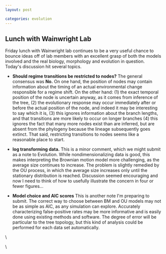 ```yaml
---
layout: post

categories: evolution
---
```






 





Lunch with Wainwright Lab
-------------------------

Friday lunch with Wainwright lab continues to be a very useful chance to
bounce ideas off of lab members with an excellent grasp of both the
models involved and the real biology, morphology and evolution in
question. Today's discussion hit several topics.

-   **Should regime transitions be restricted to nodes?** The general
    consensus was **No.** On one hand, the position of nodes may contain
    information about the timing of an actual environmental change
    responsible for a regime shift. On the other hand: (1) the exact
    temporal position of the node is uncertain anyway, as it comes from
    inference of the tree, (2) the evolutionary response may occur
    immediately after or before the actual position of the node, and
    indeed it may be interesting to say which it is, (3) this ignores
    information about the branch lengths, and that transitions are more
    likely to occur on longer branches (4) this ignores the fact that
    many more nodes exist than are inferred, but are absent from the
    phylogeny because the lineage subsequently goes extinct. That said,
    restricting transitions to nodes seems like a reasonable place to
    start.

-   **log transforming data.** This is a minor comment, which we might
    submit as a note to Evolution. While nondimensionalizing data is
    good, this makes interpreting the Brownian motion model more
    challenging, as the average size continues to increase. The problem
    is slightly remedied by the OU process, in which the average size
    increases only until the stationary distribution is reached.
    Discussion seemed encouraging and now I need to think of how to
    usefully illustrate the concern in four or fewer figures...

-   **Model choice and AIC scores** This is another note I'm preparing
    to submit. The correct way to choose between BM and OU models may
    not be as simple as AIC, as any simulation can explore. Accurately
    characterizing false-positive rates may be more informative and is
    easily done using existing methods and software. The degree of error
    will be particular to the tree topology, but this kind of analysis
    could be performed for each data set automatically.

\

\

